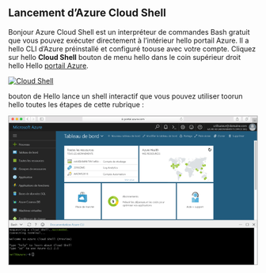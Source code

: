 
## <a name="launch-azure-cloud-shell"></a>Lancement d’Azure Cloud Shell

Bonjour Azure Cloud Shell est un interpréteur de commandes Bash gratuit que vous pouvez exécuter directement à l’intérieur hello portail Azure. Il a hello CLI d’Azure préinstallé et configuré toouse avec votre compte. Cliquez sur hello **Cloud Shell** bouton de menu hello dans le coin supérieur droit hello Hello [portail Azure](https://portal.azure.com).

[![Cloud Shell](./media/cloud-shell-try-it/cloud-shell-menu.png)](https://portal.azure.com)

bouton de Hello lance un shell interactif que vous pouvez utiliser toorun hello toutes les étapes de cette rubrique :

[![Fenêtre d’interpréteur de commandes Cloud capture d’écran montrant hello dans le portail de hello](./media/cloud-shell-try-it/cloud-shell-safari.png)](https://portal.azure.com)











